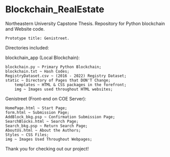 # Blockchain_RealEstate

Northeastern University Capstone Thesis.
Repository for Python blockchain and Website code.

	Prototype title: Genistreet.

Directories included:

blockchain_app (Local Blockchain):

	blockchain.py ~ Primary Python Blockchain;
	blockchain.txt ~ Hash Codes;
	RegistryDataset.csv ~ (2016 - 2022) Registry Dataset;
	static ~ Directory of Pages that DON'T Change;
		templates ~ HTML & CSS packages in the forefront;
		img ~ Images used throughout HTML websites;

Genistreet (Front-end on COE Server):

	HomePage.html ~ Start Page;
	form.html ~ Submission Page;
	AddBlock_bkg.psp ~ Confirmation Submission Page;
	SearchBlocks.html ~ Search Page;
	Search_bkg.psp ~ Return Search Page;
	AboutUs.html ~ About the Authors;
	Styles ~ CSS Files;
	img ~ Images Used Throughout Webpages;

Thank you for checking out our project!
